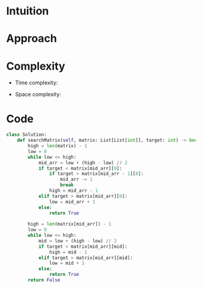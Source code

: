 # Intuition
<!-- Describe your first thoughts on how to solve this problem. -->

# Approach
<!-- Describe your approach to solving the problem. -->

# Complexity
- Time complexity:
<!-- Add your time complexity here, e.g. $$O(n)$$ -->

- Space complexity:
<!-- Add your space complexity here, e.g. $$O(n)$$ -->

# Code
```python
class Solution:
    def searchMatrix(self, matrix: List[List[int]], target: int) -> bool:
        high = len(matrix) - 1
        low = 0
        while low <= high:
            mid_arr = low + (high - low) // 2
            if target < matrix[mid_arr][0]:
                if target > matrix[mid_arr - 1][0]:
                    mid_arr -= 1
                    break
                high = mid_arr - 1
            elif target > matrix[mid_arr][0]:
                low = mid_arr + 1
            else:
                return True
        
        high = len(matrix[mid_arr]) - 1
        low = 0
        while low <= high:
            mid = low + (high - low) // 2
            if target < matrix[mid_arr][mid]:
                high = mid - 1
            elif target > matrix[mid_arr][mid]:
                low = mid + 1
            else:
                return True
        return False
```
